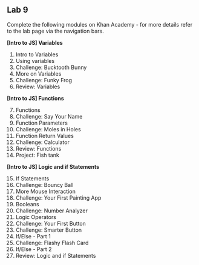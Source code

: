 ## Lab 9  

Complete the following modules on Khan Academy - for more details refer to the lab page via the navigation bars.

**[Intro to JS] Variables**

1. Intro to Variables
2. Using variables
3. Challenge: Bucktooth Bunny
4. More on Variables
5. Challenge: Funky Frog
6. Review: Variables

**[Intro to JS] Functions**

7. Functions
8. Challenge: Say Your Name
9. Function Parameters
10. Challenge: Moles in Holes
11. Function Return Values
12. Challenge: Calculator
13. Review: Functions
14. Project: Fish tank

**[Intro to JS] Logic and if Statements**

15. If Statements
16. Challenge: Bouncy Ball
17. More Mouse Interaction
18. Challenge: Your First Painting App
19. Booleans
20. Challenge: Number Analyzer
21. Logic Operators
22. Challenge: Your First Button
23. Challenge: Smarter Button
24. If/Else - Part 1
25. Challenge: Flashy Flash Card
26. If/Else - Part 2
27. Review: Logic and if Statements